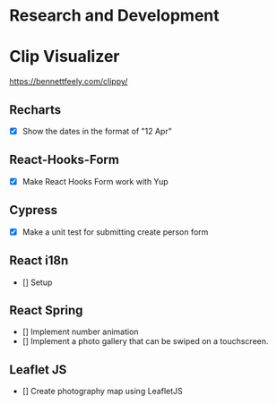 # Research and Development

# Clip Visualizer

https://bennettfeely.com/clippy/

## Recharts

- [x] Show the dates in the format of "12 Apr"

## React-Hooks-Form

- [x] Make React Hooks Form work with Yup

## Cypress

- [x] Make a unit test for submitting create person form

## React i18n

- [] Setup

## React Spring

- [] Implement number animation
- [] Implement a photo gallery that can be swiped on a touchscreen.

## Leaflet JS

- [] Create photography map using LeafletJS

